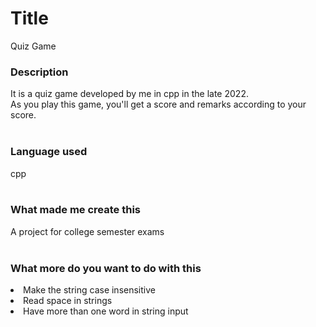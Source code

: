 # Title
Quiz Game

### Description
It is a quiz game developed by me in cpp in the late 2022. <br>
As you play this game, you'll get a score and remarks according to your score. <br><br>

### Language used
cpp <br><br>

### What made me create this
A project for college semester exams <br><br>

### What more do you want to do with this
<li>Make the string case insensitive</li>
<li>Read space in strings</li>
<li>Have more than one word in string input</li>

